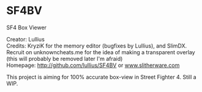 SF4BV
=====

SF4 Box Viewer

Creator: Lullius        
Credits: KryziK for the memory editor (bugfixes by Lullius), and SlimDX. Recruit on unknowncheats.me for the idea of making a transparent overlay (this will probably be removed later I'm afraid)       
Homepage: http://github.com/lullius/SF4BV or www.slitherware.com
          
This project is aiming for 100% accurate box-view in Street Fighter 4.
Still a WIP.
